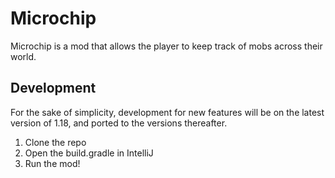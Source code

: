 # Microchip

Microchip is a mod that allows the player to keep track of mobs across their world.

## Development
For the sake of simplicity, development for new features will be on the latest version of 1.18, and ported to the versions thereafter.
1. Clone the repo
2. Open the build.gradle in IntelliJ
3. Run the mod!